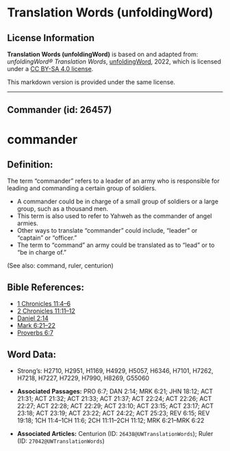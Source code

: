 # Translation Words (unfoldingWord)

## License Information

**Translation Words (unfoldingWord)** is based on and adapted from: _unfoldingWord® Translation Words_, [unfoldingWord](https://unfoldingword.org/utw), 2022, which is licensed under a [CC BY-SA 4.0 license](https://creativecommons.org/licenses/by-sa/4.0/legalcode.en).

This markdown version is provided under the same license.



--------------------------------

## Commander (id: 26457)

commander
=========

Definition:
-----------

The term “commander” refers to a leader of an army who is responsible for leading and commanding a certain group of soldiers.

* A commander could be in charge of a small group of soldiers or a large group, such as a thousand men.
* This term is also used to refer to Yahweh as the commander of angel armies.
* Other ways to translate “commander” could include, “leader” or “captain” or “officer.”
* The term to “command” an army could be translated as to “lead” or to “be in charge of.”

(See also: command, ruler, centurion)

Bible References:
-----------------

* [1 Chronicles 11:4–6](https://ref.ly/1Chr11:4-1Chr11:6)
* [2 Chronicles 11:11–12](https://ref.ly/2Chr11:11-2Chr11:12)
* [Daniel 2:14](https://ref.ly/Dan2:14)
* [Mark 6:21–22](https://ref.ly/Mark6:21-Mark6:22)
* [Proverbs 6:7](https://ref.ly/Prov6:7)

Word Data:
----------

* Strong’s: H2710, H2951, H1169, H4929, H5057, H6346, H7101, H7262, H7218, H7227, H7229, H7990, H8269, G55060

* **Associated Passages:** PRO 6:7; DAN 2:14; MRK 6:21; JHN 18:12; ACT 21:31; ACT 21:32; ACT 21:33; ACT 21:37; ACT 22:24; ACT 22:26; ACT 22:27; ACT 22:28; ACT 22:29; ACT 23:10; ACT 23:15; ACT 23:17; ACT 23:18; ACT 23:19; ACT 23:22; ACT 24:22; ACT 25:23; REV 6:15; REV 19:18; 1CH 11:4–1CH 11:6; 2CH 11:11–2CH 11:12; MRK 6:21–MRK 6:22
* **Associated Articles:** Centurion (ID: `26438@UWTranslationWords`); Ruler (ID: `27042@UWTranslationWords`)

